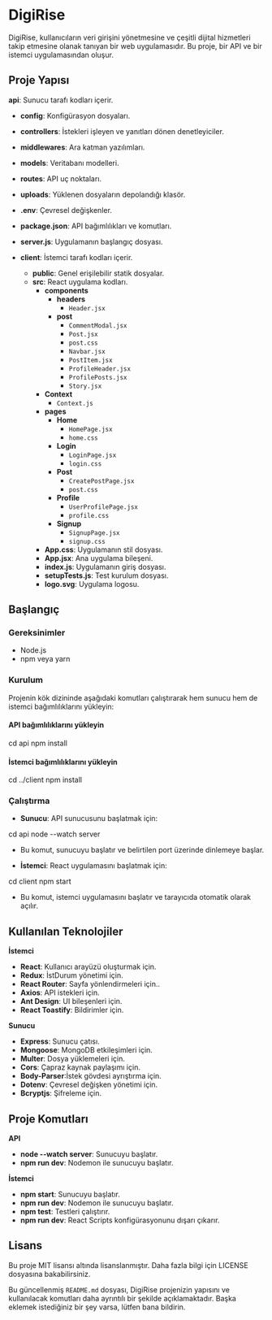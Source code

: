 # DigiRise

DigiRise, kullanıcıların veri girişini yönetmesine ve çeşitli dijital hizmetleri takip etmesine olanak tanıyan bir web uygulamasıdır. Bu proje, bir API ve bir istemci uygulamasından oluşur.

## Proje Yapısı

 **api**: Sunucu tarafı kodları içerir.
  - **config**: Konfigürasyon dosyaları.
  - **controllers**: İstekleri işleyen ve yanıtları dönen denetleyiciler.
  - **middlewares**: Ara katman yazılımları.
  - **models**: Veritabanı modelleri.
  - **routes**: API uç noktaları.
  - **uploads**: Yüklenen dosyaların depolandığı klasör.
  - **.env**: Çevresel değişkenler.
  - **package.json**: API bağımlılıkları ve komutları.
  - **server.js**: Uygulamanın başlangıç dosyası.
  
- **client**: İstemci tarafı kodları içerir.
  - **public**: Genel erişilebilir statik dosyalar.
  - **src**: React uygulama kodları.
    - **components**
      - **headers**
        - `Header.jsx`
      - **post**
        - `CommentModal.jsx`
        - `Post.jsx`
        - `post.css`
        - `Navbar.jsx`
        - `PostItem.jsx`
        - `ProfileHeader.jsx`
        - `ProfilePosts.jsx`
        - `Story.jsx`
    - **Context**
      - `Context.js`
    - **pages**
      - **Home**
        - `HomePage.jsx`
        - `home.css`
      - **Login**
        - `LoginPage.jsx`
        - `login.css`
      - **Post**
        - `CreatePostPage.jsx`
        - `post.css`
      - **Profile**
        - `UserProfilePage.jsx`
        - `profile.css`
      - **Signup**
        - `SignupPage.jsx`
        - `signup.css`
    - **App.css**: Uygulamanın stil dosyası.
    - **App.jsx**: Ana uygulama bileşeni.
    - **index.js**: Uygulamanın giriş dosyası.
    - **setupTests.js**: Test kurulum dosyası.
    - **logo.svg**: Uygulama logosu.


## Başlangıç

### Gereksinimler

- Node.js
- npm veya yarn

### Kurulum

Projenin kök dizininde aşağıdaki komutları çalıştırarak hem sunucu hem de istemci bağımlılıklarını yükleyin:

#### API bağımlılıklarını yükleyin
cd api
npm install

#### İstemci bağımlılıklarını yükleyin
cd ../client
npm install

### Çalıştırma

- **Sunucu**: API sunucusunu başlatmak için:

cd api
node --watch server
 
 - Bu komut, sunucuyu başlatır ve belirtilen port üzerinde dinlemeye başlar.

- **İstemci**: React uygulamasını başlatmak için:

cd client
npm start
 
 - Bu komut, istemci uygulamasını başlatır ve tarayıcıda otomatik olarak açılır.

## Kullanılan Teknolojiler

 **İstemci**
  - **React**: Kullanıcı arayüzü oluşturmak için.
  - **Redux**: İstDurum yönetimi için.
  - **React Router**: Sayfa yönlendirmeleri için..
  - **Axios**: API istekleri için.
  - **Ant Design**: UI bileşenleri için.
  - **React Toastify**: Bildirimler için.

 **Sunucu**
  - **Express**: Sunucu çatısı.
  - **Mongoose**: MongoDB etkileşimleri için.
  - **Multer**: Dosya yüklemeleri için.
  - **Cors**: Çapraz kaynak paylaşımı için.
  - **Body-Parser**:İstek gövdesi ayrıştırma için.
  - **Dotenv**: Çevresel değişken yönetimi için.
  - **Bcryptjs**: Şifreleme için.

  ## Proje Komutları

 **API**
  - **node --watch server**: Sunucuyu başlatır.
  - **npm run dev**: Nodemon ile sunucuyu başlatır.

 **İstemci**
  - **npm start**: Sunucuyu başlatır.
  - **npm run dev**: Nodemon ile sunucuyu başlatır.
  - **npm test**: Testleri çalıştırır.
  - **npm run dev**: React Scripts konfigürasyonunu dışarı çıkarır.

## Lisans
Bu proje MIT lisansı altında lisanslanmıştır. Daha fazla bilgi için LICENSE dosyasına bakabilirsiniz.

Bu güncellenmiş `README.md` dosyası, DigiRise projenizin yapısını ve kullanılacak komutları daha ayrıntılı bir şekilde açıklamaktadır. Başka eklemek istediğiniz bir şey varsa, lütfen bana bildirin.
